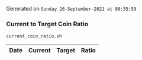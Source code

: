 Generated on `Sunday 26-September-2021 at 00:35:59`

### Current to Target Coin Ratio
`current_coin_ratio.sh`

Date|Current|Target|Ratio
---|---|---|---
